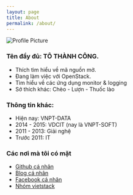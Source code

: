 ```yaml
---
layout: page
title: About
permalink: /about/
---
```


<img src="{{ site.baseurl }}/assets/congto.jpg" title="Profile Picture" class="profile">

### Tên đầy đủ: TÔ THÀNH CÔNG. 
- Thích tìm hiểu về mã nguồn mở.
- Đang làm việc với OpenStack.
- Tìm hiểu về các ứng dụng monitor & logging
- Sở thích khác: Chèo - Lượn - Thuốc lào

### Thông tin khác: 
- Hiện nay: VNPT-DATA
- 2014 - 2015: VDCIT (nay là VNPT-SOFT)
- 2011 - 2013: Giải nghệ
- Trước 2011: IT 

### Các nơi mà tôi có mặt
- [Github cá nhân][congto-git]
- [Blog cá nhân][congto-blog]
- [Facebook cá nhân][congto-facebook]
- [Nhóm vietstack][congto-vietstack]


[congto-git]: https://github.com/congto
[congto-blog]: http://congto.hocchudong.com
[congto-facebook]: https://facebook.com/tcvn1985
[congto-vietstack]: https://facebook.com/groups/vietstack
